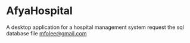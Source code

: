# AfyaHospital
A desktop application for a hospital management system
request the sql database file mfolee@gmail.com 
